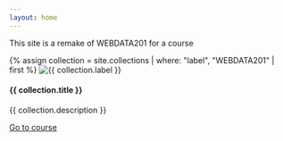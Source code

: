 ```yaml
---
layout: home
---
```


This site is a remake of WEBDATA201 for a course

<div class="card-deck">
  <div class="card">
    {% assign collection =  site.collections | where: "label", "WEBDATA201" | first %}
    <img class="card-img-top" src="assets/logos/sub-brand.png" alt="{{ collection.label }}">
    <div class="card-body">
      <h4 class="card-title"> {{ collection.title }} </h4>
      <p class="card-text"> {{ collection.description }} </p>
      <a href="{{ collection.relative_url | relative_url }}" class="btn btn-primary"> Go to course </a>
    </div>
  </div>
</div>
